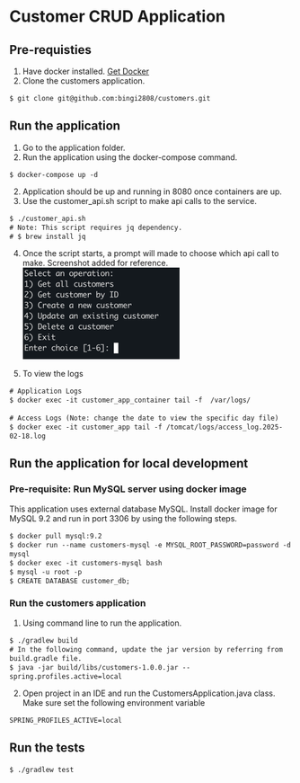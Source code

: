 # Customer CRUD Application

## Pre-requisties
1. Have docker installed. [Get Docker](https://docs.docker.com/get-started/get-docker/)
2. Clone the customers application.
```
$ git clone git@github.com:bingi2808/customers.git
```


## Run the application
1. Go to the application folder.
2. Run the application using the docker-compose command.
``` 
$ docker-compose up -d 
```
2. Application should be up and running in 8080 once containers are up.
3. Use the customer_api.sh script to make api calls to the service.
```
$ ./customer_api.sh
# Note: This script requires jq dependency.
# $ brew install jq
```
4. Once the script starts, a prompt will made to choose which api call to make. Screenshot added for reference.
![img.png](img.png)

5. To view the logs
```
# Application Logs
$ docker exec -it customer_app_container tail -f  /var/logs/

# Access Logs (Note: change the date to view the specific day file)
$ docker exec -it customer_app tail -f /tomcat/logs/access_log.2025-02-18.log
```

## Run the application for local development
### Pre-requisite: Run MySQL server using docker image
This application uses external database MySQL. Install docker image for MySQL 9.2 and run in port 3306 by using the following steps.
```
$ docker pull mysql:9.2
$ docker run --name customers-mysql -e MYSQL_ROOT_PASSWORD=password -d mysql
$ docker exec -it customers-mysql bash
$ mysql -u root -p
$ CREATE DATABASE customer_db;
```
### Run the customers application
1. Using command line to run the application. 
```
$ ./gradlew build
# In the following command, update the jar version by referring from build.gradle file.
$ java -jar build/libs/customers-1.0.0.jar --spring.profiles.active=local
```
2. Open project in an IDE and run the CustomersApplication.java class. Make sure set the following environment variable
```
SPRING_PROFILES_ACTIVE=local
```

## Run the tests
```
$ ./gradlew test
```


